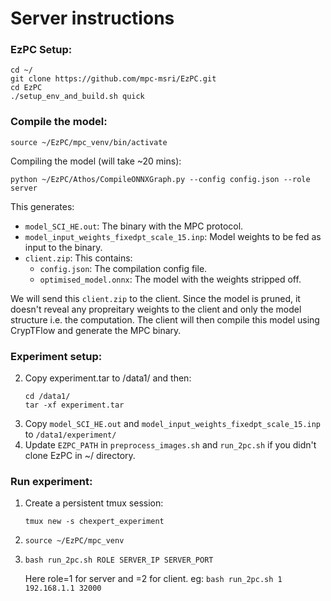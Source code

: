 # Server instructions

### EzPC Setup:
```
cd ~/
git clone https://github.com/mpc-msri/EzPC.git
cd EzPC
./setup_env_and_build.sh quick
```

### Compile the model:
```
source ~/EzPC/mpc_venv/bin/activate
```
Compiling the model (will take ~20 mins):
```
python ~/EzPC/Athos/CompileONNXGraph.py --config config.json --role server
```
This generates:
- `model_SCI_HE.out`: The binary with the MPC protocol.
- `model_input_weights_fixedpt_scale_15.inp`: Model weights to be fed as input to the binary.
- `client.zip`: This contains:
   - `config.json`: The compilation config file.
   - `optimised_model.onnx`: The model with the weights stripped off.

We will send this `client.zip` to the client. Since the model is pruned, it doesn't reveal any propreitary weights to the client and only the model structure i.e. the computation. The client will then compile this model using CrypTFlow and generate the MPC binary.

### Experiment setup:
2. Copy experiment.tar to /data1/ and then:
	```
    cd /data1/
	tar -xf experiment.tar
	```
3. Copy `model_SCI_HE.out` and `model_input_weights_fixedpt_scale_15.inp` to `/data1/experiment/`
4. Update `EZPC_PATH` in `preprocess_images.sh` and `run_2pc.sh` if you didn't clone EzPC in ~/ directory.

### Run experiment:
1. Create a persistent tmux session: 
   ```
   tmux new -s chexpert_experiment
   ```
2. 
   ```
   source ~/EzPC/mpc_venv
   ```
3.
   ```
   bash run_2pc.sh ROLE SERVER_IP SERVER_PORT
   ```
   Here role=1 for server and =2 for client. eg: ```bash run_2pc.sh 1 192.168.1.1 32000```
